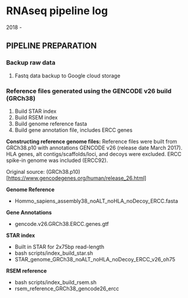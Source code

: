 
# **RNAseq pipeline log**

 2018 -

## PIPELINE PREPARATION

### Backup raw data

1. Fastq data backup to Google cloud storage

### Reference files generated using the GENCODE v26 build (GRCh38)

1. Build STAR index
2. Build RSEM index
3. Build genome reference fasta
4. Build gene annotation file, includes ERCC genes

**Constructing reference genome files:** Reference files were built from GRCh38.p10 with annotations GENCODE v26 (release date March 2017). HLA genes, alt contigs/scaffolds/loci, and decoys were excluded. ERCC spike-in genome was included (ERCC92).

Original source: (GRCh38.p10)[https://www.gencodegenes.org/human/release_26.html]

**Genome Reference**
* Hommo_sapiens_assembly38_noALT_noHLA_noDecoy_ERCC.fasta

**Gene Annotations**
* gencode.v26.GRCh38.ERCC.genes.gtf

**STAR index**
* Built in STAR for 2x75bp read-length
* bash scripts/index_build_star.sh
* STAR_genome_GRCh38_noALT_noHLA_noDecoy_ERCC_v26_oh75

**RSEM reference**
* bash scripts/index_build_rsem.sh
* rsem_reference_GRCh38_gencode26_ercc